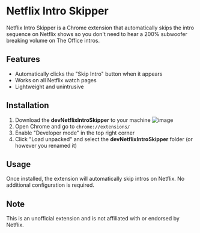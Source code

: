 # Netflix Intro Skipper

Netflix Intro Skipper is a Chrome extension that automatically skips the intro sequence on Netflix shows so you don't need to hear a 200% subwoofer breaking volume on The Office intros.

## Features

- Automatically clicks the "Skip Intro" button when it appears
- Works on all Netflix watch pages
- Lightweight and unintrusive

## Installation

1. Download the **devNetflixIntroSkipper** to your machine
![image](https://github.com/user-attachments/assets/17f876cb-761d-4c78-b01e-2a3067d410ab)
2. Open Chrome and go to `chrome://extensions/`
3. Enable "Developer mode" in the top right corner
4. Click "Load unpacked" and select the **devNetflixIntroSkipper** folder (or however you renamed it)

## Usage

Once installed, the extension will automatically skip intros on Netflix. No additional configuration is required.

## Note

This is an unofficial extension and is not affiliated with or endorsed by Netflix.
